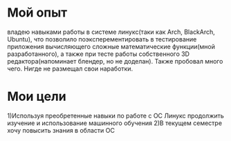 # Мой опыт
владею навыками работы в системе линукс(таки как Arch, BlackArch, Ubuntu), что позволило поэксперементировать в тестирование приложения вычисляющего сложные математические функции(мной разработанного), а также при тесте работы собственного 3D редактора(напоминает блендер, но не доделан). Также пробовал много чего. Нигде не размещал свои наработки.


# Мои цели
1)Используя преобретенные навыки по работе с ОС Линукс продолжить изучение и использование машинного обучения
2)В текущем семестре хочу повысить знания в области ОС
